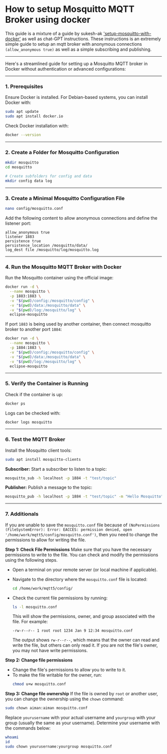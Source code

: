 # How to setup Mosquitto MQTT Broker using docker 
This guide is a mixture of a guide by sukesh-ak ['setup-mosquitto-with-docker'](https://github.com/sukesh-ak/setup-mosquitto-with-docker/blob/main/README.md) as well as chat-GPT instructions.
These instructions is an extremely simple guide to setup an mqtt broker with anonymous connections ```(allow_anonymous true)``` as well as a simple subscribing and publishing.
___
Here's a streamlined guide for setting up a Mosquitto MQTT broker in Docker without authentication or advanced configurations:

---
### 1. Prerequisites

Ensure Docker is installed. For Debian-based systems, you can install Docker with:

```bash
sudo apt update
sudo apt install docker.io
```

Check Docker installation with:

```bash
docker --version
```

---

### 2. Create a Folder for Mosquitto Configuration

```bash
mkdir mosquitto
cd mosquitto

# Create subfolders for config and data
mkdir config data log
```

---

### 3. Create a Minimal Mosquitto Configuration File

```bash
nano config/mosquitto.conf
```

Add the following content to allow anonymous connections and define the listener port:

```
allow_anonymous true
listener 1883
persistence true
persistence_location /mosquitto/data/
log_dest file /mosquitto/log/mosquitto.log
```

---

### 4. Run the Mosquitto MQTT Broker with Docker

Run the Mosquitto container using the official image:

```bash
docker run -d \
  --name mosquitto \
  -p 1883:1883 \
  -v "$(pwd)/config:/mosquitto/config" \
  -v "$(pwd)/data:/mosquitto/data" \
  -v "$(pwd)/log:/mosquitto/log" \
  eclipse-mosquitto
```
If port ```1883``` is being used by another container, then connect mosquitto broker to another port ```1884```:

```bash
docker run -d \
  --name mosquitto \
  -p 1884:1883 \
  -v "$(pwd)/config:/mosquitto/config" \
  -v "$(pwd)/data:/mosquitto/data" \
  -v "$(pwd)/log:/mosquitto/log" \
  eclipse-mosquitto
```
---

### 5. Verify the Container is Running

Check if the container is up:

```bash
docker ps
```

Logs can be checked with:

```bash
docker logs mosquitto
```

---

### 6. Test the MQTT Broker

Install the Mosquitto client tools:

```bash
sudo apt install mosquitto-clients
```

**Subscriber:** Start a subscriber to listen to a topic:

```bash
mosquitto_sub -h localhost -p 1884 -t "test/topic"
```

**Publisher:** Publish a message to the topic:

```bash
mosquitto_pub -h localhost -p 1884 -t "test/topic" -m "Hello Mosquitto"
```

---

### 7. Additionals

If you are unable to save the ```mosquitto.conf``` file because of ```(NoPermissions (FileSystemError): Error: EACCES: permission denied, open '/home/work/mqtt5/config/mosquitto.conf')```, then you need to change the permissions to allow for writing the file.

  **Step 1: Check File Permissions**
   Make sure that you have the necessary permissions to write to the file. You can check and modify the permissions using the following steps.
   - Open a terminal on your remote server (or local machine if applicable).
   - Navigate to the directory where the `mosquitto.conf` file is located:
     ```bash
     cd /home/work/mqtt5/config/
     ```
   - Check the current file permissions by running:
     ```bash
     ls -l mosquitto.conf
     ```
     This will show the permissions, owner, and group associated with the file. For example:
     ```
     -rw-r--r-- 1 root root 1234 Jan 9 12:34 mosquitto.conf
     ```

     The output shows `rw-r--r--`, which means that the owner can read and write the file, but others can only read it. If you are not the file's owner, you may not have write permissions.

   **Step 2: Change file permissions**
   - Change the file's permissions to allow you to write to it.
   - To make the file writable for the owner, run:
     ```bash
     chmod u+w mosquitto.conf
     ```

   **Step 3: Change file ownership**
   If the file is owned by `root` or another user, you can change the ownership using the `chown` command:
   ```bash
   sudo chown aiman:aiman mosquitto.conf
   ```

   Replace `yourusername` with your actual username and `yourgroup` with your group (usually the same as your username).
   Determine your username with the commands below:
   ```bash
whoami 
  id 
  sudo chown yourusername:yourgroup mosquitto.conf 
   ```   
